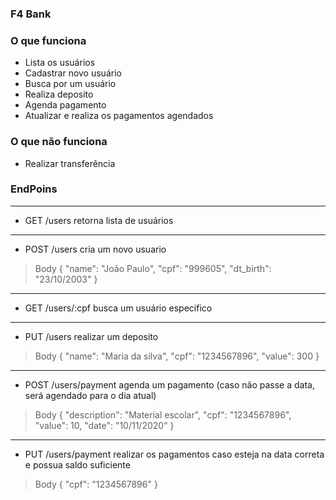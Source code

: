 ### F4 Bank

### O que funciona
- Lista os usuários
- Cadastrar novo usuário 
- Busca por um usuário
- Realiza deposito
- Agenda pagamento
- Atualizar e realiza os pagamentos agendados

### O que não funciona
- Realizar transferência

### EndPoins
------------------------------
- GET /users
retorna lista de usuários
-----------------------------
- POST /users
cria um novo usuario
> Body
{
    "name": "João Paulo",
    "cpf": "999605",
    "dt_birth": "23/10/2003"
}
----------------------------------
- GET /users/:cpf
busca um usuário especifico
--------------------------------
- PUT /users
realizar um deposito
> Body
{
    "name": "Maria da silva",
    "cpf": "1234567896",
    "value": 300
}
-------------------------
- POST /users/payment
agenda um pagamento (caso não passe a data, será agendado para o dia atual)
> Body
{
    "description": "Material escolar",
    "cpf": "1234567896",
    "value": 10,
    "date": "10/11/2020"
}
-----------------------------------
- PUT /users/payment
realizar os pagamentos caso esteja na data correta e possua saldo suficiente
> Body 
{
    "cpf": "1234567896"
}







